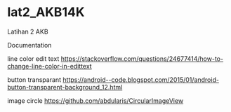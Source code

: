 # lat2_AKB14K
Latihan 2 AKB

Documentation

line color edit text
https://stackoverflow.com/questions/24677414/how-to-change-line-color-in-edittext

button transparant
https://android--code.blogspot.com/2015/01/android-button-transparent-background_12.html

image circle
https://github.com/abdularis/CircularImageView

